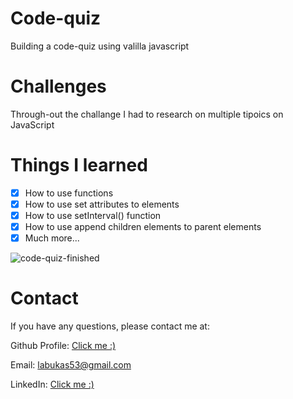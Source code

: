 # Code-quiz




Building a code-quiz using valilla javascript

# Challenges

Through-out the challange I had to research on multiple tipoics on JavaScript

# Things I learned

- [x] How to use functions
- [x] How to use set attributes to elements
- [x] How to use setInterval() function
- [x] How to use append children elements to parent elements
- [x] Much more...

![code-quiz-finished](https://user-images.githubusercontent.com/87778570/206777444-cba47dd4-53fe-4266-8efd-c99eb5007fb7.png)



# Contact

If you have any questions, please contact me at:

Github Profile: [Click me :)](https://github.com/JackLabukas)

Email: labukas53@gmail.com

LinkedIn: [Click me :)](https://www.linkedin.com/in/jack-labukas-5bb038b7/)

